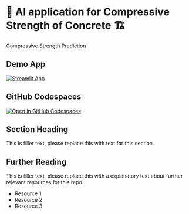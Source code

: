# 🤖 AI application for Compressive Strength of Concrete 🏗️


Compressive Strength Prediction 

## Demo App

[![Streamlit App](https://static.streamlit.io/badges/streamlit_badge_black_white.svg)](https://AI-construction.streamlit.app/)

## GitHub Codespaces

[![Open in GitHub Codespaces](https://github.com/codespaces/badge.svg)](https://codespaces.new/streamlit/app-starter-kit?quickstart=1)

## Section Heading

This is filler text, please replace this with text for this section.

## Further Reading

This is filler text, please replace this with a explanatory text about further relevant resources for this repo
- Resource 1
- Resource 2
- Resource 3
